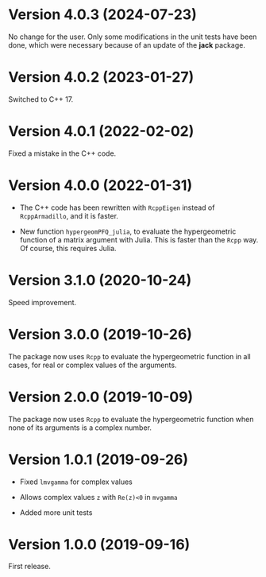 # Version 4.0.3 (2024-07-23)

No change for the user. Only some modifications in the unit tests have been done, 
which were necessary because of an update of the **jack** package. 


# Version 4.0.2 (2023-01-27)

Switched to C++ 17.


# Version 4.0.1 (2022-02-02)

Fixed a mistake in the C++ code.


# Version 4.0.0 (2022-01-31)

- The C++ code has been rewritten with `RcppEigen` instead of `RcppArmadillo`, 
and it is faster.

- New function `hypergeomPFQ_julia`, to evaluate the hypergeometric function of 
a matrix argument with Julia. This is faster than the `Rcpp` way. Of course, 
this requires Julia.


# Version 3.1.0 (2020-10-24)

Speed improvement.


# Version 3.0.0 (2019-10-26)

The package now uses `Rcpp` to evaluate the hypergeometric function in all cases, 
for real or complex values of the arguments.


# Version 2.0.0 (2019-10-09)

The package now uses `Rcpp` to evaluate the hypergeometric function when none 
of its arguments is a complex number.


# Version 1.0.1 (2019-09-26)

- Fixed `lmvgamma` for complex values

- Allows complex values `z` with `Re(z)<0` in `mvgamma`

- Added more unit tests


# Version 1.0.0 (2019-09-16)

First release.
